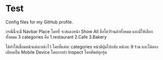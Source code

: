 # Test
Config files for my GitHub profile.

กรณีนี้จะมี Navbar Place โดยที่ จะสแดงหน้า Show All คือโชว์ร้านค้าทั้งหมด และมีให้เลือกทั้งหมด 3 categories คือ 1.restaurant 2.Cafe 3.Bakery

ได้ทำให้เชื่อมหน้าแต่ละหน้าไว้ โดยที่แต่ละ categories หน้ามีปุ่มไปกลับ หน้าละ 9 ร้าน และได้ลองเทียบเป็น Mobile Device โดยการทำ Inspect โทรศัพท์ทุกรุ่น
